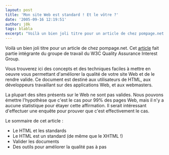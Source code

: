 ```yaml
---
layout: post
title: 'Mon site Web est standard ! Et le vôtre ?'
date: '2005-09-16 12:19:51'
author: j0k
tags: blabla
excerpt: "Voilà un bien joli titre pour un article de chez pompage.net.   Cet [article](http://pompage.net/pompe/sitestandard/) fait partie intégrante du groupe de travail du W3C Quality Assurance Interest Group.  \n  \nVous trouverez ici des concepts et des techniques faciles à mettre en oeuvre vous permettant d'améliorer la qualité de votre site Web et de le      …"
---
```


Voilà un bien joli titre pour un article de chez pompage.net.   Cet [article](http://pompage.net/pompe/sitestandard/) fait partie intégrante du groupe de travail du W3C Quality Assurance Interest Group.

Vous trouverez ici des concepts et des techniques faciles à mettre en oeuvre vous permettant d'améliorer la qualité de votre site Web et de le rendre valide. Ce document est destiné aux utilisateurs de HTML, aux développeurs travaillant sur des applications Web, et aux webmasters.

La plupart des sites présents sur le Web ne sont pas valides. Nous pouvons émettre l'hypothèse que c'est le cas pour 99% des pages Web, mais il n'y a aucune statistique pour étayer cette affirmation. Il serait intéressant d'effectuer une enquête pour prouver que c'est effectivement le cas.

Le sommaire de cet article :
* Le HTML et les standards
* Le HTML est un standard (de même que le XHTML !)
* Valider les documents
* Des outils pour améliorer la qualité pas à pas
